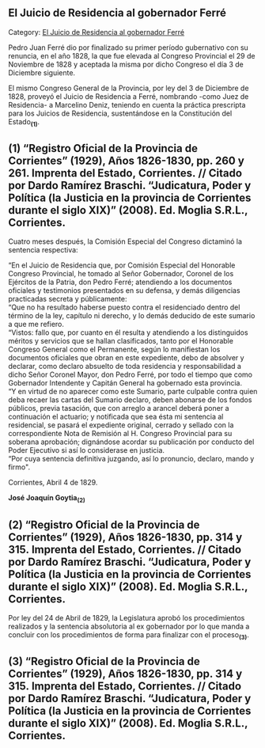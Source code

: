 ## El Juicio de Residencia al gobernador Ferré

Category: [El Juicio de Residencia al gobernador Ferré](http://descubrircorrientes.com.ar/2012/index.php/4830-historia-desde-1814-hasta-la-guerra-de-la-triple-alianza/de-fernandez-blanco-a-atienza-ordenamiento-estadual-1821-1837/reformaconstitucional-reeleccion-de-pedro-juan-ferre/el-juicio-de-residencia-al-gobernador-ferre)

Pedro Juan Ferré dio por finalizado su primer período gubernativo con su renuncia, en el año 1828, la que fue elevada al Congreso Provincial el 29 de Noviembre de 1828 y aceptada la misma por dicho Congreso el día 3 de Diciembre siguiente.

El mismo Congreso General de la Provincia, por ley del 3 de Diciembre de 1828, proveyó el Juicio de Residencia a Ferré, nombrando -como Juez de Residencia- a Marcelino Deniz, teniendo en cuenta la práctica prescripta para los Juicios de Residencia, sustentándose en la Constitución del Estado<sub><strong>(1)</strong></sub>.

## **(1) “Registro Oficial de la Provincia de Corrientes” (1929), Años 1826-1830, pp. 260 y 261. Imprenta del Estado, Corrientes. // Citado por Dardo Ramírez Braschi. “Judicatura, Poder y Política (la Justicia en la provincia de Corrientes durante el siglo XIX)” (2008). Ed. Moglia S.R.L., Corrientes.**

Cuatro meses después, la Comisión Especial del Congreso dictaminó la sentencia respectiva:

“En el Juicio de Residencia que, por Comisión Especial del Honorable Congreso Provincial, he tomado al Señor Gobernador, Coronel de los Ejércitos de la Patria, don Pedro Ferré; atendiendo a los documentos oficiales y testimonios presentados en su defensa, y demás diligencias practicadas secreta y públicamente:  
“Que no ha resultado haberse puesto contra el residenciado dentro del término de la ley, capítulo ni derecho, y lo demás deducido de este sumario a que me refiero.  
“Vistos: fallo que, por cuanto en él resulta y atendiendo a los distinguidos méritos y servicios que se hallan clasificados, tanto por el Honorable Congreso General como el Permanente, según lo manifiestan los documentos oficiales que obran en este expediente, debo de absolver y declarar, como declaro absuelto de toda residencia y responsabilidad a dicho Señor Coronel Mayor, don Pedro Ferré, por todo el tiempo que como Gobernador Intendente y Capitán General ha gobernado esta provincia.  
“Y en virtud de no aparecer como este Sumario, parte culpable contra quien deba recaer las cartas del Sumario declaro, deben abonarse de los fondos públicos, previa tasación, que con arreglo a arancel deberá poner a continuación el actuario; y notificada que sea ésta mi sentencia al residencial, se pasará el expediente original, cerrado y sellado con la correspondiente Nota de Remisión al H. Congreso Provincial para su soberana aprobación; dignándose acordar su publicación por conducto del Poder Ejecutivo si así lo considerase en justicia.  
“Por cuya sentencia definitiva juzgando, así lo pronuncio, declaro, mando y firmo".

Corrientes, Abril 4 de 1829.

**José Joaquín Goytia**<sub><strong>(2)</strong></sub>

## **(2) “Registro Oficial de la Provincia de Corrientes” (1929), Años 1826-1830, pp. 314 y 315. Imprenta del Estado, Corrientes. // Citado por Dardo Ramírez Braschi. “Judicatura, Poder y Política (la Justicia en la provincia de Corrientes durante el siglo XIX)” (2008). Ed. Moglia S.R.L., Corrientes.**

Por ley del 24 de Abril de 1829, la Legislatura aprobó los procedimientos realizados y la sentencia absolutoria al ex gobernador por lo que manda a concluir con los procedimientos de forma para finalizar con el proceso<sub><strong>(3)</strong></sub>.

## **(3) “Registro Oficial de la Provincia de Corrientes” (1929), Años 1826-1830, pp. 314 y 315. Imprenta del Estado, Corrientes. // Citado por Dardo Ramírez Braschi. “Judicatura, Poder y Política (la Justicia en la provincia de Corrientes durante el siglo XIX)” (2008). Ed. Moglia S.R.L., Corrientes.**